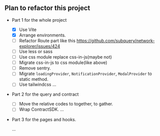## Plan to refactor this project

- Part 1 for the whole project

  - [x] Use Vite
  - [x] Arrange environments.
  - [ ] Refactor Route part like this https://github.com/subquery/network-explorer/issues/424
  - [ ] Use less or sass
  - [ ] Use css module replace css-in-js(maybe not)
  - [ ] Migrate css-in-js to css module(like above)
  - [ ] Remove sentry.
  - [ ] Migrate `loadingProvider`, `NotificationProvider`, `ModalProvider` to static method.
  - [ ] Use tailwindcss
        ...

- Part 2 for the query and contract

  - [ ] Move the relative codes to together, to gather.
  - [ ] Wrap ContractSDK.
        ...

- Part 3 for the pages and hooks.

  ...

